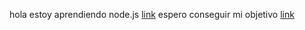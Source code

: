 hola
estoy
aprendiendo 
node.js
[link](https://nodejs.org/en/)
espero
conseguir
mi
objetivo
[link](https://www.roastbrief.com.mx/2017/01/formula-para-alcanzar-el-exito/)